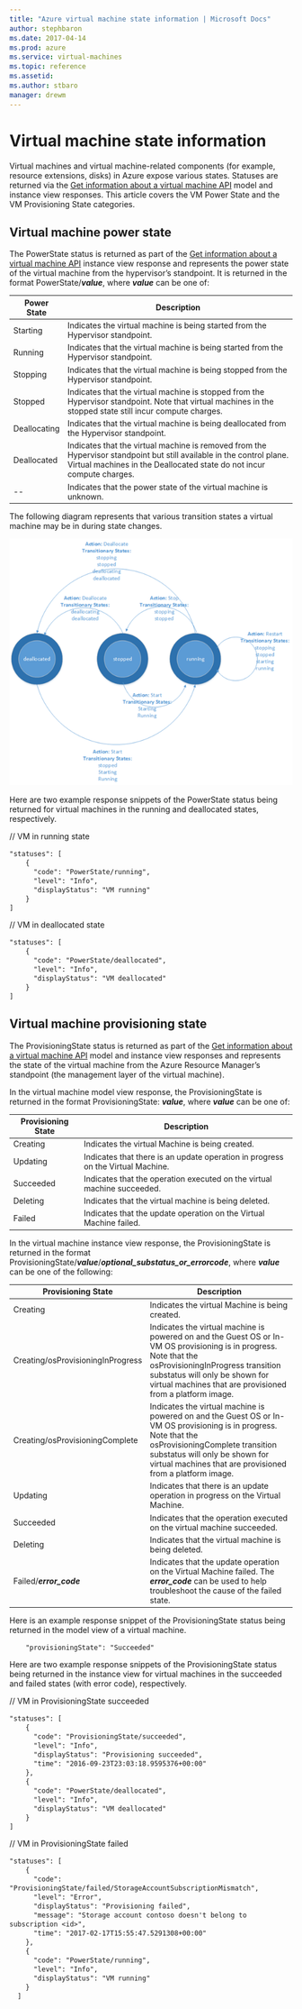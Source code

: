 ```yaml
---
title: "Azure virtual machine state information | Microsoft Docs"
author: stephbaron
ms.date: 2017-04-14
ms.prod: azure
ms.service: virtual-machines
ms.topic: reference
ms.assetid:
ms.author: stbaro
manager: drewm
---
```


# Virtual machine state information

Virtual machines and virtual machine-related components (for example, resource extensions, disks) in Azure expose various states.  Statuses are returned via the [Get information about a virtual machine API](./virtualmachines-get.md) model and instance view responses. This article covers the VM Power State and the VM Provisioning State categories. 
    
## Virtual machine power state
 
The PowerState status is returned as part of the [Get information about a virtual machine API](./virtualmachines-get.md) instance view response and represents the power state of the virtual machine from the hypervisor’s standpoint. It is returned in the format PowerState/***value***, where ***value*** can be one of:
    
| Power State | Description |
| --------- | ----------- |
| Starting | Indicates the virtual machine is being started from the Hypervisor standpoint.  |
| Running | Indicates that the virtual machine is being started from the Hypervisor standpoint.  |
| Stopping | Indicates that the virtual machine is being stopped from the Hypervisor standpoint.  |
| Stopped | Indicates that the virtual machine is stopped from the Hypervisor standpoint.  Note that virtual machines in the stopped state still incur compute charges. |
| Deallocating | Indicates that the virtual machine is being deallocated from the Hypervisor standpoint.  |
| Deallocated | Indicates that the virtual machine is removed from the Hypervisor standpoint but still available in the control plane.  Virtual machines in the Deallocated state do not incur compute charges. |
| -- | Indicates that the power state of the virtual machine is unknown. |

 The following diagram represents that various transition states a virtual machine may be in during state changes.

 ![VM state transition diagram](../media/VMState.png)

 Here are two example response snippets of the PowerState status being returned for virtual machines in the running and deallocated states, respectively.   

 // VM in running state
```    
"statuses": [
    {
      "code": "PowerState/running",
      "level": "Info",
      "displayStatus": "VM running"
    }
]
```  

 // VM in deallocated state
```    
"statuses": [
    {
      "code": "PowerState/deallocated",
      "level": "Info",
      "displayStatus": "VM deallocated"
    }
]
```  
  
## Virtual machine provisioning state
 
The ProvisioningState status is returned as part of the [Get information about a virtual machine API](./virtualmachines-get.md) model and instance view responses and represents the state of the virtual machine from the Azure Resource Manager’s standpoint (the management layer of the virtual machine). 

In the virtual machine model view response, the ProvisioningState is returned in the format ProvisioningState: ***value***, where ***value*** can be one of:
    
| Provisioning State | Description |
| --------- | ----------- |
| Creating | Indicates the virtual Machine is being created.   |
| Updating | Indicates that there is an update operation in progress on the Virtual Machine.   |
| Succeeded | Indicates that the operation executed on the virtual machine succeeded.   |
| Deleting | Indicates that the virtual machine is being deleted.  |
| Failed | Indicates that the update operation on the Virtual Machine failed.   |

In the virtual machine instance view response, the ProvisioningState is returned in the format ProvisioningState/***value***/***optional_substatus_or_errorcode***, where ***value*** can be one of the following:
    
| Provisioning State | Description |
| --------- | ----------- |
| Creating | Indicates the virtual Machine is being created.   |
| Creating/osProvisioningInProgress | Indicates the virtual machine is powered on and the Guest OS or In-VM OS provisioning is in progress. Note that the osProvisioningInProgress transition substatus will only be shown for virtual machines that are provisioned from a platform image.   |
| Creating/osProvisioningComplete | Indicates the virtual machine is powered on and the Guest OS or In-VM OS provisioning is in progress. Note that the osProvisioningComplete transition substatus will only be shown for virtual machines that are provisioned from a platform image.   |
| Updating | Indicates that there is an update operation in progress on the Virtual Machine.   |
| Succeeded | Indicates that the operation executed on the virtual machine succeeded.   |
| Deleting | Indicates that the virtual machine is being deleted.  |
| Failed/***error_code*** | Indicates that the update operation on the Virtual Machine failed. The ***error_code*** can be used to help troubleshoot the cause of the failed state.   |

 Here is an example response snippet of the ProvisioningState status being returned in the model view of a virtual machine. 

```    
    "provisioningState": "Succeeded"
```  
 Here are two example response snippets of the ProvisioningState status being returned in the instance view for virtual machines in the succeeded and failed states (with error code), respectively.     

// VM in ProvisioningState succeeded
```  
"statuses": [
    {
      "code": "ProvisioningState/succeeded",
      "level": "Info",
      "displayStatus": "Provisioning succeeded",
      "time": "2016-09-23T23:03:18.9595376+00:00"
    },
    {
      "code": "PowerState/deallocated",
      "level": "Info",
      "displayStatus": "VM deallocated"
    }
]
```  

// VM in ProvisioningState failed
```  
"statuses": [
    {
      "code": "ProvisioningState/failed/StorageAccountSubscriptionMismatch",
      "level": "Error",
      "displayStatus": "Provisioning failed",
      "message": "Storage account contoso doesn't belong to subscription <id>",
      "time": "2017-02-17T15:55:47.5291308+00:00"
    },
    {
      "code": "PowerState/running",
      "level": "Info",
      "displayStatus": "VM running"
    }
  ]
```  
